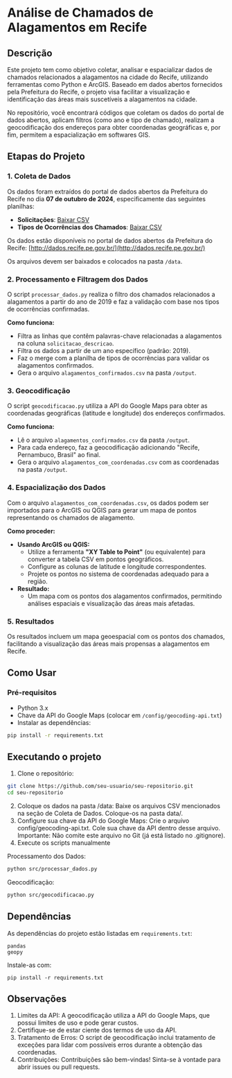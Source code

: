 # Análise de Chamados de Alagamentos em Recife

## Descrição

Este projeto tem como objetivo coletar, analisar e espacializar dados de chamados relacionados a alagamentos na cidade do Recife, utilizando ferramentas como Python e ArcGIS. Baseado em dados abertos fornecidos pela Prefeitura do Recife, o projeto visa facilitar a visualização e identificação das áreas mais suscetíveis a alagamentos na cidade.

No repositório, você encontrará códigos que coletam os dados do portal de dados abertos, aplicam filtros (como ano e tipo de chamado), realizam a geocodificação dos endereços para obter coordenadas geográficas e, por fim, permitem a espacialização em softwares GIS.

## Etapas do Projeto

### 1. Coleta de Dados

Os dados foram extraídos do portal de dados abertos da Prefeitura do Recife no dia **07 de outubro de 2024**, especificamente das seguintes planilhas:

- **Solicitações**: [Baixar CSV](http://dados.recife.pe.gov.br/dataset/45dbabee-0352-411a-b289-66fccde8942a/resource/fa35d810-b291-4e74-9282-3c4db1aca312/download/sedec_solicitacoes.csv)
- **Tipos de Ocorrências dos Chamados**: [Baixar CSV](http://dados.recife.pe.gov.br/dataset/45dbabee-0352-411a-b289-66fccde8942a/resource/7a22d871-250e-419a-9b5a-1cab19db7be5/download/sedec_tipo_ocorrencias.csv)

Os dados estão disponíveis no portal de dados abertos da Prefeitura do Recife: [http://dados.recife.pe.gov.br/](http://dados.recife.pe.gov.br/)

Os arquivos devem ser baixados e colocados na pasta `/data`.

### 2. Processamento e Filtragem dos Dados

O script `processar_dados.py` realiza o filtro dos chamados relacionados a alagamentos a partir do ano de 2019 e faz a validação com base nos tipos de ocorrências confirmadas.

**Como funciona:**

- Filtra as linhas que contêm palavras-chave relacionadas a alagamentos na coluna `solicitacao_descricao`.
- Filtra os dados a partir de um ano específico (padrão: 2019).
- Faz o merge com a planilha de tipos de ocorrências para validar os alagamentos confirmados.
- Gera o arquivo `alagamentos_confirmados.csv` na pasta `/output`.

### 3. Geocodificação

O script `geocodificacao.py` utiliza a API do Google Maps para obter as coordenadas geográficas (latitude e longitude) dos endereços confirmados.

**Como funciona:**

- Lê o arquivo `alagamentos_confirmados.csv` da pasta `/output`.
- Para cada endereço, faz a geocodificação adicionando "Recife, Pernambuco, Brasil" ao final.
- Gera o arquivo `alagamentos_com_coordenadas.csv` com as coordenadas na pasta `/output`.

### 4. Espacialização dos Dados

Com o arquivo `alagamentos_com_coordenadas.csv`, os dados podem ser importados para o ArcGIS ou QGIS para gerar um mapa de pontos representando os chamados de alagamento.

**Como proceder:**

- **Usando ArcGIS ou QGIS:**
  - Utilize a ferramenta **"XY Table to Point"** (ou equivalente) para converter a tabela CSV em pontos geográficos.
  - Configure as colunas de latitude e longitude correspondentes.
  - Projete os pontos no sistema de coordenadas adequado para a região.
- **Resultado:**
  - Um mapa com os pontos dos alagamentos confirmados, permitindo análises espaciais e visualização das áreas mais afetadas.

### 5. Resultados

Os resultados incluem um mapa geoespacial com os pontos dos chamados, facilitando a visualização das áreas mais propensas a alagamentos em Recife.

## Como Usar

### Pré-requisitos

- Python 3.x
- Chave da API do Google Maps (colocar em `/config/geocoding-api.txt`)
- Instalar as dependências:

```bash
pip install -r requirements.txt
```
## Executando o projeto

1. Clone o repositório:
```bash
git clone https://github.com/seu-usuario/seu-repositorio.git
cd seu-repositorio
```
2. Coloque os dados na pasta /data:
Baixe os arquivos CSV mencionados na seção de Coleta de Dados.
Coloque-os na pasta data/.
3. Configure sua chave da API do Google Maps:
Crie o arquivo config/geocoding-api.txt.
Cole sua chave da API dentro desse arquivo.
Importante: Não comite este arquivo no Git (já está listado no .gitignore).
4. Execute os scripts manualmente

Processamento dos Dados:
```bash
python src/processar_dados.py
```
Geocodificação:
```bash
python src/geocodificacao.py
```
## Dependências
As dependências do projeto estão listadas em `requirements.txt`:
```
pandas
geopy
```
Instale-as com:
```
pip install -r requirements.txt
```
## Observações
1. Limites da API: A geocodificação utiliza a API do Google Maps, que possui limites de uso e pode gerar custos.
2. Certifique-se de estar ciente dos termos de uso da API.
3. Tratamento de Erros: O script de geocodificação inclui tratamento de exceções para lidar com possíveis erros durante a obtenção das coordenadas.
4. Contribuições: Contribuições são bem-vindas! Sinta-se à vontade para abrir issues ou pull requests.


